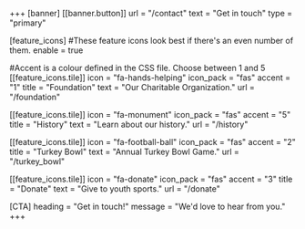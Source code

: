 +++
[banner]
  [[banner.button]]
      url = "/contact"
      text = "Get in touch"
      type = "primary"

[feature_icons]
  #These feature icons look best if there's an even number of them.
  enable = true

  #Accent is a colour defined in the CSS file. Choose between 1 and 5
  [[feature_icons.tile]]
    icon = "fa-hands-helping"
    icon_pack = "fas"
    accent = "1"
    title = "Foundation"
    text = "Our Charitable Organization."
    url = "/foundation"
    
  [[feature_icons.tile]]
    icon = "fa-monument"
    icon_pack = "fas"
    accent = "5"
    title = "History"
    text = "Learn about our history."
    url = "/history"

  [[feature_icons.tile]]
    icon = "fa-football-ball"
    icon_pack = "fas"
    accent = "2"
    title = "Turkey Bowl"
    text = "Annual Turkey Bowl Game."
    url = "/turkey_bowl"

  [[feature_icons.tile]]
    icon = "fa-donate"
    icon_pack = "fas"
    accent = "3"
    title = "Donate"
    text = "Give to youth sports."
    url = "/donate"

[CTA]
  heading = "Get in touch!"
  message = "We'd love to hear from you."
+++

